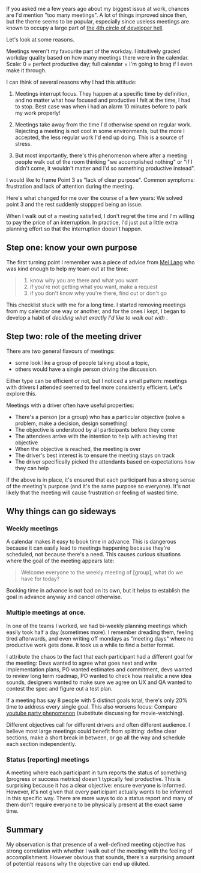 <!--
.. title: Efficient meetings
.. slug: efficient-meetings
.. date: 2019-01-07 12:50:00 UTC
.. tags:
.. category: dev
.. link:
.. description:
.. type: text
-->

If you asked me a few years ago about my biggest issue at work, chances are I'd mention "too many meetings". A lot of things improved since then, but the theme seems to be popular, especially since useless meetings are known to occupy a large part of [the 4th circle of developer hell][hell].

Let's look at some reasons.

<!--more-->

Meetings weren't my favourite part of the workday. I intuitively graded workday quality based on how many meetings there were in the calendar. Scale: 0 = perfect productive day; full calendar = I'm going to brag if I even make it through.

I can think of several reasons why I had this attitude:

1. Meetings interrupt focus. They happen at a specific time by definition, and no matter what how focused and productive I felt at the time, I had to stop. Best case was when i had an alarm 10 minutes before to park my work properly!

2. Meetings take away from the time I'd otherwise spend on regular work. Rejecting a meeting is not cool in some environments, but the more I accepted, the less regular work I'd end up doing. This is a source of stress.

3. But most importantly, there's this phenomenon where after a meeting people walk out of the room thinking "we accomplished nothing" or "if I didn't come, it wouldn't matter and I'd so something productive instead".

I would like to frame Point 3 as "lack of clear purpose". Common symptoms: frustration and lack of attention during the meeting.

Here's what changed for me over the course of a few years: We solved point 3 and the rest suddenly stoppped being an issue.

When I walk out of a meeting satisfied, I don't regret the time and I'm willing to pay the price of an interruption. In practice, I'd just put a little extra planning effort so that the interruption doesn't happen.

## Step one: know your own purpose

The first turning point I remember was a piece of advice from [Mel Lang][mel] who was kind enough to help my team out at the time:

> 1. know why you are there and what you want
> 2. if you're not getting what you want, make a request
> 3. if you don't know why you're there, find out or don't go

This checklist stuck with me for a long time. I started removing meetings from my calendar one way or another, and for the ones I kept, I began to develop a habit of _deciding what exactly I'd like to walk out with_ .

## Step two: role of the meeting driver

There are two general flavours of meetings:

- some look like a group of people talking about a topic,
- others would have a single person driving the discussion.

Either type can be efficient or not, but I noticed a small pattern: meetings with drivers I attended seemed to feel more consistently efficient. Let's explore this.

Meetings with a driver often have useful properties:

- There's a person (or a group) who has a particular objective (solve a problem, make a decision, design something)
- The objective is understood by all participants before they come
- The attendees arrive with the intention to help with achieving that objective
- When the objective is reached, the meeting is over
- The driver's best interest is to ensure the meeting stays on track
- The driver specifically picked the attendants based on expectations how they can help

If the above is in place, it's ensured that each participant has a strong sense of the meeting's purpose (and it's the same purpose so everyone). It's not likely that the meeting will cause frustration or feeling of wasted time.

## Why things can go sideways

### Weekly meetings

A calendar makes it easy to book time in advance. This is dangerous because it can easily lead to meetings happening because they're scheduled, not because there's a need. This causes curious situations where the goal of the meeting appears late:

> Welcome everyone to the weekly meeting of [group], what do we have for today?

Booking time in advance is not bad on its own, but it helps to establish the goal in advance anyway and cancel otherwise.

### Multiple meetings at once.

In one of the teams I worked, we had bi-weekly planning meetings which easily took half a day (sometimes more). I remember dreading them, feeling tired afterwards, and even writing off mondays as "meeting days" where no productive work gets done. It took us a while to find a better format.

I attribute the chaos to the fact that each participant had a different goal for the meeting: Devs wanted to agree what goes next and write implementation plans, PO wanted estimates and commitment, devs wanted to review long term roadmap, PO wanted to check how realistic a new idea sounds, designers wanted to make sure we agree on UX and QA wanted to contest the spec and figure out a test plan.

If a meeting has say 8 people with 5 distinct goals total, there's only 20% time to address every single goal. This also worsens focus: Compare [youtube party phenomenon][youtubeparty] (substitute discussing for movie-watching).

Different objectives call for different drivers and often different audience. I believe most large meetings could benefit from splitting: define clear sections, make a short break in between, or go all the way and schedule each section independently.

### Status (reporting) meetings

A meeting where each participant in turn reports the status of something (progress or success metrics) doesn't typically feel productive. This is surprising because it has a clear objective: ensure everyone is informed. However, it's not given that every participant actually _wants_ to be informed in this specific way. There are more ways to do a status report and many of them don't require everyone to be physically present at the exact same time.

## Summary

My observation is that presence of a well-defined meeting objective has strong correlation with whether I walk out of the meeting with the feeling of accomplishment. However obvious that sounds, there's a surprising amount of potential reasons why the objective can end up diluted.


[hell]: https://blog.toggl.com/seven-levels-developer-hell/
[mel]: https://www.linkedin.com/in/mellang
[youtubeparty]: https://xkcd.com/920
